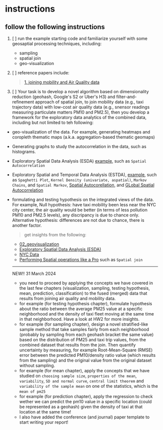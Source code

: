 # instructions
## follow the following instructions
1. [ ] run the example starting code and familiarize yourself with some geosaptial processing techniques, including:
    - sampling
    - spatial join
    - geo-visualization

2. [ ] reference papers include:
    > [1. joining mobility and Air Quality data](https://www.mdpi.com/1999-5903/15/8/263) 

3. [ ] Your task is to develop a novel algorithm based on dimensionality reduction (geohash, Google's S2 or Uber's H3) and filter-and-refinement approach of spatial join, to join mobility data (e.g., taxi trajectory data) with low-cost air quality data (e.g., snensor readings measuring particulate matters PM10 and PM2.5), then you develop a framework for the exploratory data analytics of the combined data, including but not limited to teh following:
- geo-visualization of the data. For example, generating heatmaps and coropleth thematic maps (a.k.a. aggregation-based thematic geomaps)
- Generating graphs to study the autocorrelation in the data, such as histograms.
- Exploratory Spatial Data Analysis (ESDA) [example](https://darribas.org/gds_scipy16/ipynb_md/04_esda.html), such as ```Spatial Autocorrelation```
- Exploratory Spatial and Temporal Data Analysis (ESTDA), [example](https://darribas.org/gds_scipy16/ipynb_md/05_spatial_dynamics.html), such as ```Spaghetti Plot```, ```Kernel Density (univariate, aspatial)```, ```Markov Chains```, and ```Spatial Markov```, [Spatial Autocorellation](https://github.com/PacktPublishing/Geospatial-Data-Science-Quick-Start-Guide/blob/master/Chapter04/Chapter4.ipynb), and [GLobal Spatial Autocorrelation](https://github.com/PacktPublishing/Geospatial-Data-Science-Quick-Start-Guide/blob/master/Chapter04/Chapter4.ipynb) 

- formulating and testing hypothesis on the integrated views of the data. For example, Null hypothesis: have taxi mobility been less near the NYC city center, the air quality would be better (in terms of less pollution PM10 and PM2.5 levels), any discripancy is due to chance only. Alternative hypothesis: differences are not due to chance, there is another factor.

    > get insights from the following:
    - [02_geovisualization](https://darribas.org/gds_scipy16/ipynb_md/02_geovisualization.html)
    - [Exploratory Spatial Data Analysis (ESDA)](https://darribas.org/gds_scipy16/ipynb_md/04_esda.html)
    - [NYC Data](https://github.com/PacktPublishing/Geospatial-Data-Science-Quick-Start-Guide/blob/master/Chapter02/NYC%20Data.ipynb)
    - [Performing Spatial operations like a Pro](https://github.com/PacktPublishing/Geospatial-Data-Science-Quick-Start-Guide/blob/master/Chapter03/Chapter3.ipynb) such as ```Spatial join```
    
    ---------------
    
    NEW!! 31 March 2024
    - you need to proceed by applying the concepts we have covered in the last few chapters (visualization, sampling, testing hypothesis, mean, prediction, classification) to the fused (merged) data that results from joining air quality and mobility data.
    - for example (for testing hypothesis chapter), formulate hypothesis about the ratio between the average PM25 value at a specific neighborhood and the density of taxi fleet moving at the same time in that neighborhood. Have a look at HW2 for more insights.
    - for example (for sampling chapter), design a novel stratified-like sample method that take samples fairly from each neighborhood (probably by sampling from each geohash bracket the same value) based on the distribution of PM25 and taxi trip values, from the combined dataset that results from the join. Then quantify uncertainty by measuring, for example Root-Mean-Square (RMSE) error between the predicted PM10/density ratio value (which results from the sampling) and the original value from the original dataset without sampling.  
    - for example (for mean chapter), apply the concepts that we have studied on ```choosing sample size```, ```properties of the mean```, ```variability```, ```SD and normal curve```, ```central limit theorem``` and ```variability of the sample mean``` on one of the statistics, which is the ```mean of pm25```
    - for example (for prediction chapter), apply the regression to check wether we can predict the pm10 value in a specific location (could be represented as a geohash) given the density of taxi at that location at the same time!
    - I also have added the conference (and journal) paper template to start writing your report!